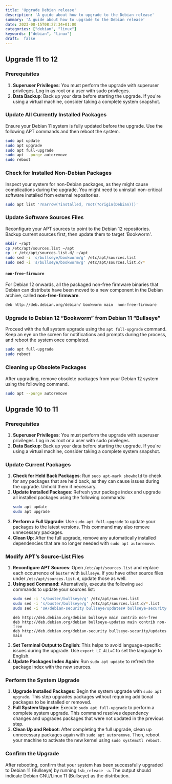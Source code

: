 ```yaml
---
title: 'Upgrade Debian release'
description: 'A guide about how to upgrade to the Debian release'
summary: 'A guide about how to upgrade to the Debian release'
date: 2023-08-15T08:27:34+01:00
categories: ["debian", "linux"]
keywords: ["debian", "linux"]
draft:  false
---
```


## Upgrade 11 to 12

### Prerequisites

1. **Superuser Privileges**: You must perform the upgrade with superuser privileges. Log in as root or a user with sudo privileges.
2. **Data Backup**: Back up your data before starting the upgrade. If you're using a virtual machine, consider taking a complete system snapshot.

### Update All Currently Installed Packages

Ensure your Debian 11 system is fully updated before the upgrade. Use the following APT commands and then reboot the system.

```bash
sudo apt update
sudo apt upgrade
sudo apt full-upgrade
sudo apt --purge autoremove
sudo reboot
```

### Check for Installed Non-Debian Packages

Inspect your system for non-Debian packages, as they might cause complications during the upgrade. You might need to uninstall non-critical software installed from external repositories.

```bash
sudo apt list '?narrow(?installed, ?not(?origin(Debian)))'
```

### Update Software Sources Files

Reconfigure your APT sources to point to the Debian 12 repositories. Backup current sources first, then update them to target 'Bookworm'.

```bash
mkdir ~/apt
cp /etc/apt/sources.list ~/apt
cp -r /etc/apt/sources.list.d/ ~/apt
sudo sed -i 's/bullseye/bookworm/g' /etc/apt/sources.list
sudo sed -i 's/bullseye/bookworm/g' /etc/apt/sources.list.d/*
```


#### `non-free-firmware`

For Debian 12 onwards, all the packaged non-free firmware binaries that Debian can distribute have been moved to a new component in the Debian archive, called **non-free-firmware**.

```bash
deb http://deb.debian.org/debian/ bookworm main  non-free-firmware
```

### Upgrade to Debian 12 “Bookworm” from Debian 11 “Bullseye”

Proceed with the full system upgrade using the `apt full-upgrade` command. Keep an eye on the screen for notifications and prompts during the process, and reboot the system once completed.

```bash
sudo apt full-upgrade
sudo reboot
```

### Cleaning up Obsolete Packages

After upgrading, remove obsolete packages from your Debian 12 system using the following command.

```bash
sudo apt --purge autoremove
```

## Upgrade 10 to 11

### Prerequisites

1. **Superuser Privileges**: You must perform the upgrade with superuser privileges. Log in as root or a user with sudo privileges.
2. **Data Backup**: Back up your data before starting the upgrade. If you're using a virtual machine, consider taking a complete system snapshot.

### Update Current Packages

1. **Check for Held Back Packages**: Run `sudo apt-mark showhold` to check for any packages that are held back, as they can cause issues during the upgrade. Unhold them if necessary.
2. **Update Installed Packages**: Refresh your package index and upgrade all installed packages using the following commands:
   ```bash
   sudo apt update
   sudo apt upgrade
   ```
3. **Perform a Full Upgrade**: Use `sudo apt full-upgrade` to update your packages to the latest versions. This command may also remove unnecessary packages.
4. **Clean Up**: After the full upgrade, remove any automatically installed dependencies that are no longer needed with `sudo apt autoremove`.

### Modify APT’s Source-List Files

1. **Reconfigure APT Sources**: Open `/etc/apt/sources.list` and replace each occurrence of `buster` with `bullseye`. If you have other source files under `/etc/apt/sources.list.d`, update those as well.
2. **Using sed Command**: Alternatively, execute the following `sed` commands to update your sources list:
   ```bash
   sudo sed -i 's/buster/bullseye/g' /etc/apt/sources.list
   sudo sed -i 's/buster/bullseye/g' /etc/apt/sources.list.d/*.list
   sudo sed -i 's#/debian-security bullseye/updates# bullseye-security#g' /etc/apt/sources.list
   ```
   ```shell
   deb http://deb.debian.org/debian bullseye main contrib non-free
   deb http://deb.debian.org/debian bullseye-updates main contrib non-free
   deb http://deb.debian.org/debian-security bullseye-security/updates main
   ```
3. **Set Terminal Output to English**: This helps to avoid language-specific issues during the upgrade. Use `export LC_ALL=C` to set the language to English.
4. **Update Packages Index Again**: Run `sudo apt update` to refresh the package index with the new sources.


### Perform the System Upgrade

1. **Upgrade Installed Packages**: Begin the system upgrade with `sudo apt upgrade`. This step upgrades packages without requiring additional packages to be installed or removed.
2. **Full System Upgrade**: Execute `sudo apt full-upgrade` to perform a complete system upgrade. This command resolves dependency changes and upgrades packages that were not updated in the previous step.
3. **Clean Up and Reboot**: After completing the full upgrade, clean up unnecessary packages again with `sudo apt autoremove`. Then, reboot your machine to activate the new kernel using `sudo systemctl reboot`.

### Confirm the Upgrade

After rebooting, confirm that your system has been successfully upgraded to Debian 11 (Bullseye) by running `lsb_release -a`. The output should indicate Debian GNU/Linux 11 (Bullseye) as the distribution.